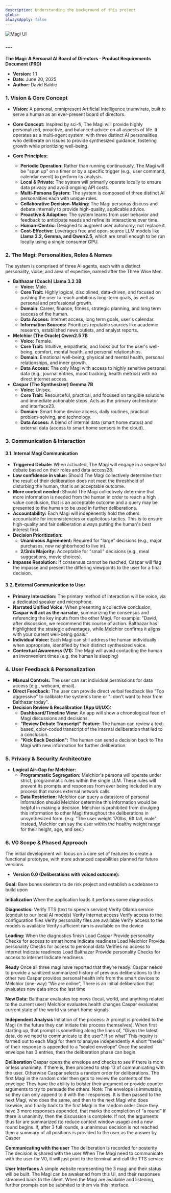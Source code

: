 ```yaml
---
description: Understanding the background of this project
globs: 
alwaysApply: false
---
```

![Magi UI](mdc:./magi_ui.png)

### ---

**The Magi: A Personal AI Board of Directors \- Product Requirements Document (PRD)**

* **Version:** 1.1
* **Date:** June 20, 2025  
* **Author:** David Baldie

### **1\. Vision & Core Concept**

* **Vision:** A personal, omnipresent Artificial Intelligence triumvirate, built to serve a human as an ever-present board of directors.

* **Core Concept:** Inspired by sci-fi, The Magi will provide highly personalized, proactive, and balanced advice on all aspects of life. It operates as a multi-agent system, with three distinct AI personalities who deliberate on issues to provide synthesized guidance, fostering growth while prioritizing well-being.

* **Core Principles:**  
  * **Periodic Operation:** Rather than running continuously, The Magi will be "spun up" on a timer or by a specific trigger (e.g., user command, calendar event) to perform its analysis.  
  * **Local & Private:** The system will primarily operate locally to ensure data privacy and avoid ongoing API costs.  
  * **Multi-Persona System:** The system is composed of three distinct AI personalities each with unique roles.  
  * **Collaborative Decision-Making:** The Magi personas discuss and debate internally to provide high-quality, applicable advice.  
  * **Proactive & Adaptive:** The system learns from user behavior and feedback to anticipate needs and refine its interactions over time.  
  * **Human-Centric:** Designed to augment user autonomy, not replace it.  
  * **Cost-Effective:** Leverages free and open-source LLM models like **Llama 3.2, Gemma, and Qwen2.5**, which are small enough to be run locally using a single consumer GPU.

### **2\. The Magi: Personalities, Roles & Names**

The system is comprised of three AI agents, each with a distinct personality, voice, and area of expertise, named after the Three Wise Men.

* **Balthazar (Coach) Llama 3.2 3B**  
  * **Voice:** Male.  
  * **Core Trait:** Highly logical, disciplined, data-driven, and focused on pushing the user to reach ambitious long-term goals, as well as personal and professional growth.  
  * **Domain:** Career, finance, fitness, strategic planning, and long term success of the human.  
  * **Data Access:** Internet access, long term goals, user's calendar.  
  * **Information Sources:** Prioritizes reputable sources like academic research, established news outlets, and analyst reports.  
* **Melchior (The Oracle) Qwen2.5 7B**  
  * **Voice:** Female.  
  * **Core Trait:** Intuitive, empathetic, and looks out for the user's well-being, comfort, mental health, and personal relationships.  
  * **Domain:** Emotional well-being, physical and mental health, personal relationships, and inner growth.  
  * **Data Access:** The only Magi with access to highly sensitive personal data (e.g., journal entries, mood tracking, health metrics) with no direct internet access.  
* **Caspar (The Synthesizer) Gemma 7B**  
  * **Voice:** Unisex.  
  * **Core Trait:** Resourceful, practical, and focused on tangible solutions and immediate actionable steps. Acts as the primary orchestrator and interface23.  
  * **Domain:** Smart home device access, daily routines, practical problem-solving, and technology.  
  * **Data Access:** A blend of internal data (smart home status) and external data (access to smart home sensors in the cloud).

### **3\. Communication & Interaction**

#### **3.1. Internal Magi Communication**

* **Triggered Debate:** When activated, The Magi will engage in a sequential debate based on their roles and data access28.  
* **Low confidence in value:** Should The Magi collectively determine that the result of their deliberation does not meet the threshhold of disturbing the human, that is an acceptable outcome.
* **More context needed:** Should The Magi collectively determine that more information is needed from the human in order to reach a high value conclusion, that is an acceptable outcome and a query may be presented to the human to be used in further deliberations.
* **Accountability:** Each Magi will indepenently hold the others accountable for inconsistencies or duplicitous tactics. This is to ensure high-quality and fair deliberation always putting the human's best interest first.
* **Decision Prioritization:**  
  * **Unanimous Agreement:** Required for "large" decisions (e.g., major purchases, new neighborhood to live in).  
  * **2/3rds Majority:** Acceptable for "small" decisions (e.g., meal suggestions, movie choices).  
* **Impasse Resolution:** If consensus cannot be reached, Caspar will flag the impasse and present the differing viewpoints to the user for a final decision.

#### **3.2. External Communication to User**

* **Primary Interaction:** The primary method of interaction will be voice, via a dedicated speaker and microphone.  
* **Narrated Unified Voice:** When presenting a collective conclusion, **Caspar will act as the narrator**, summarizing the consensus and referencing the key inputs from the other Magi. For example: "David, after discussion, we recommend this course of action. Balthazar has highlighted the strategic advantages, while Melchior confirms it aligns with your current well-being goals."  
* **Individual Voice:** Each Magi can still address the human individually when appropriate, identified by their distinct synthesized voice.  
* **Contextual Awareness (V1):** The Magi will avoid contacting the human an invonvenient times (e.g. the human is sleeping)

### **4\. User Feedback & Personalization**

* **Manual Controls:** The user can set individual permissions for data access (e.g., webcam, email).  
* **Direct Feedback:** The user can provide direct verbal feedback like "Too aggressive" to calibrate the system's tone or "I don't want to hear from Balthazar today".  
* **Decision Review & Recalibration (App UI/UX):**  
  * **Dashboard/Timeline View:** An app will show a chronological feed of Magi discussions and decisions.  
  * **"Review Debate Transcript" Feature:** The human can review a text-based, color-coded transcript of the internal deliberation that led to a conclusion.  
  * **"Kick Back Decision":** The human can send a decision back to The Magi with new information for further deliberation.

### **5\. Privacy & Security Architecture**

* **Logical Air-Gap for Melchior:**  
  * **Programmatic Segregation:** Melchior's persona will operate under strict, programmatic rules within the single LLM. These rules will prevent its prompts and responses from ever being included in any process that makes external network calls.  
  * **Data Restriction:** Melchior can query a datastore of personal information should Melchior determine this information would be helpful in making a decision. Melchior is prohibited from divulging this information to other Magi throughout the deliberations in unsynthesized form. (e.g: "The user weight 170lbs, 6ft tall, male". Instead, Melchior can say the user within the healthy weight range for their height, age, and sex.)

### **6\. V0 Scope & Phased Approach**

The initial development will focus on a core set of features to create a functional prototype, with more advanced capabilities planned for future versions.

* **Version 0.0 (Deliberations with voiced outcome):**  

**Goal:**
Bare bones skeleton to de risk project and establish a codebase to build upon


**Initialization**
When the application loads it performs some diagnostics

**Diagnostics:**
Verify TTS (text to speech service)
Verify Ollama service (conduit to our local AI models)
Verify internet access
Verify access to the configuration files
Verify personality files are available
Verify access to the models is available
Verify sufficient ram is available on the device

**Loading:**
When the diagnostics finish
Load Caspar
Provide personality
Checks for access to smart home
Indicate readiness
Load Melchior
Provide personality
Checks for access to personal data
Verifies no access to internet
Indicate readiness
Load Balthazar
Provide personality
Checks for access to internet
Indicate readiness

**Ready**
Once all three magi have reported that they’re ready:
Caspar needs to provide a sanitized summarized history of previous deliberations to the other two
Caspar provides personal health info from the smart devices to Melchior (one-way)
“We are online”, There is an initial deliberation that evaluates new data since the last time 

**New Data:**
Balthazar evaluates top news (local, world, and anything related to the current user)
Melchior evaluates health changes
Caspar evaluates current state of the world via smart home signals


**Independent Analysis**
Initiation of the process: 
A prompt is provided to the Magi (in the future they can initiate this process themselves). When first starting up, that prompt is something along the lines of, “Given the latest data, do we need to communicate to the user? If so what”
This inquiry is farmed out to each Magi for them to analyse independently
A short “thesis” of their response is appended to a “sealed envelope”
Once the sealed envelope has 3 entries, then the deliberation phase can begin.

**Deliberation**
Caspar opens the envelope and checks to see if there is more or less unanimity. If there is, then proceed to step 13 of communicating with the user.
Otherwise Caspar selects a random order for deliberations.
The first Magi in the random order then gets to review the contents of the envelope
They have the ability to bolster their argument or provide counter arguments to try to persuade the others. Note: The envelope is immutable, so they can only append to it with their responses.
It is then passed to the next Magi, who does the same, and then to the next Magi who does likewise, and finally back to the first Magi in the random order
Once they have 3 more responses appended, that marks the completion of “a round”
If there is unanimity, then the discussion is complete. If not, the arguments thus far are summarized (to reduce context window usage) and a new round begins.
If, after 3 full rounds, a unanimous decision is not reached then a summary of all positions is provided to the user as the answer by Casper

**Communicating with the user**
The deliberation is recorded for posterity
The decision is shared with the user
When The Magi need to communicate with the user for V0, it will just print to the terminal and call the TTS service

**User Interfaces**
A simple website representing the 3 magi and their status will be built. The Magi can be awakened from this UI, and their responses streamed back to the client. When the Magi are available and listening, further prompts can be submited to them via this interface.